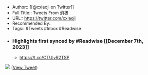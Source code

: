 - Author:: [[@cxiaoji on Twitter]]
- Full Title:: Tweets From 消极
- URL:: https://twitter.com/cxiaoji
- Recommended By::
- Tags:: #Tweets #Inbox #Readwise
- ### Highlights first synced by #Readwise [[December 7th, 2023]]
    - https://t.co/CTUIvR2TSP

![](https://pbs.twimg.com/media/GApFJ0nbsAAHyyT.jpg) ([View Tweet](https://twitter.com/cxiaoji/status/1732273044595617917))
